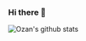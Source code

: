 ### Hi there 👋

![Ozan's github stats](https://github-readme-stats.vercel.app/api?username=ozanselte&theme=blue-green&show_icons=true)
